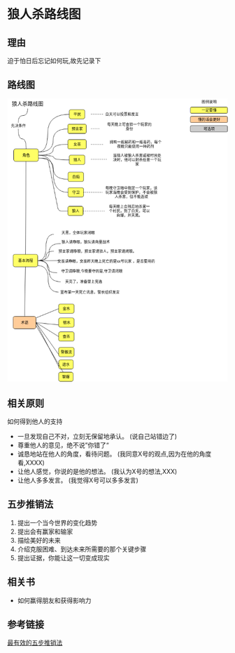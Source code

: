 # 狼人杀路线图

## 理由

迫于怕日后忘记如何玩,故先记录下


## 路线图
![Roadmap](./WerewolfKill.png)


## 相关原则

如何得到他人的支持
+ 一旦发现自己不对，立刻无保留地承认。 (说自己站错边了)
+ 尊重他人的意见，绝不说”你错了“
+ 诚恳地站在他人的角度，看待问题。 (我同意X号的观点,因为在他的角度看,XXXX)
+ 让他人感觉，你说的是他的想法。 (我认为X号的想法,XXX)
+ 让他人多多发言。  (我觉得X号可以多多发言)

## 五步推销法

1. 提出一个当今世界的变化趋势
2. 提出会有赢家和输家
3. 描绘美好的未来
4. 介绍克服困难、到达未来所需要的那个关键步骤
5. 提出证据，你能让这一切变成现实


## 相关书

+ 如何赢得朋友和获得影响力


## 参考链接

[最有效的五步推销法](http://www.ruanyifeng.com/blog/2018/11/most-effective-sales-promotion.html)
